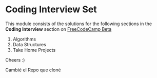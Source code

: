 # Coding Interview Set

This module consists of the solutions for the following sections in the **Coding Interview** section on [FreeCodeCamp Beta](https://beta.freecodecamp.com)

1. Algorithms
2. Data Structures
3. Take Home Projects

Cheers :)

Cambié el Repo que cloné